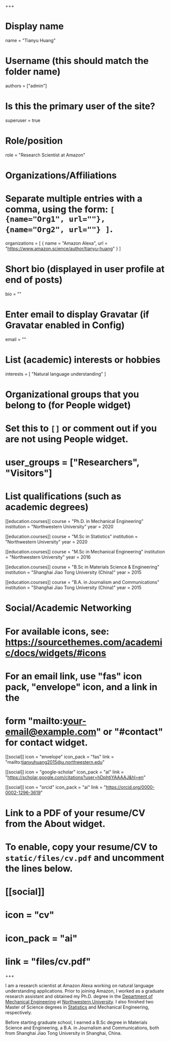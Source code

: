 +++
# Display name
name = "Tianyu Huang"

# Username (this should match the folder name)
authors = ["admin"]

# Is this the primary user of the site?
superuser = true

# Role/position
role = "Research Scientist at Amazon"

# Organizations/Affiliations
#   Separate multiple entries with a comma, using the form: `[ {name="Org1", url=""}, {name="Org2", url=""} ]`.
organizations = [ { name = "Amazon Alexa", url = "https://www.amazon.science/author/tianyu-huang" } ]

# Short bio (displayed in user profile at end of posts)
bio = ""

# Enter email to display Gravatar (if Gravatar enabled in Config)
email = ""

# List (academic) interests or hobbies
interests = [
  "Natural language understanding"
]

# Organizational groups that you belong to (for People widget)
#   Set this to `[]` or comment out if you are not using People widget.
# user_groups = ["Researchers", "Visitors"]

# List qualifications (such as academic degrees)
[[education.courses]]
  course = "Ph.D. in Mechanical Engineering"
  institution = "Northwestern University"
  year = 2020

[[education.courses]]
  course = "M.Sc in Statistics"
  institution = "Northwestern University"
  year = 2020

[[education.courses]]
  course = "M.Sc in Mechanical Engineering"
  institution = "Northwestern University"
  year = 2016

[[education.courses]]
  course = "B.Sc in Materials Science & Engineering"
  institution = "Shanghai Jiao Tong University (China)"
  year = 2015
  
[[education.courses]]
  course = "B.A. in Journalism and Communications"
  institution = "Shanghai Jiao Tong University (China)"
  year = 2015
  

# Social/Academic Networking
# For available icons, see: https://sourcethemes.com/academic/docs/widgets/#icons
#   For an email link, use "fas" icon pack, "envelope" icon, and a link in the
#   form "mailto:your-email@example.com" or "#contact" for contact widget.

[[social]]
  icon = "envelope"
  icon_pack = "fas"
  link = "mailto:tianyuhuang2015@u.northwestern.edu"

[[social]]
  icon = "google-scholar"
  icon_pack = "ai"
  link = "https://scholar.google.com/citations?user=hDphtiYAAAAJ&hl=en"
  
[[social]]
  icon = "orcid"
  icon_pack = "ai"
  link = "https://orcid.org/0000-0002-1296-3619"
  
# Link to a PDF of your resume/CV from the About widget.
# To enable, copy your resume/CV to `static/files/cv.pdf` and uncomment the lines below.
# [[social]]
#   icon = "cv"
#   icon_pack = "ai"
#   link = "files/cv.pdf"

+++

I am a research scientist at Amazon Alexa working on natural language understanding applications. Prior to joining Amazon, I worked as a graduate research assistant and obtained my Ph.D. degree in the [Department of Mechanical Engineering](https://www.mccormick.northwestern.edu/mechanical/) at [Northwestern University](https://www.northwestern.edu/). I also finished two Master of Science degrees in [Statistics](https://statistics.northwestern.edu/) and Mechanical Engineering, respectively.

Before starting graduate school, I earned a B.Sc degree in Materials Science and Engineering, a B.A. in Journalism and Communications, both from Shanghai Jiao Tong University in Shanghai, China.
